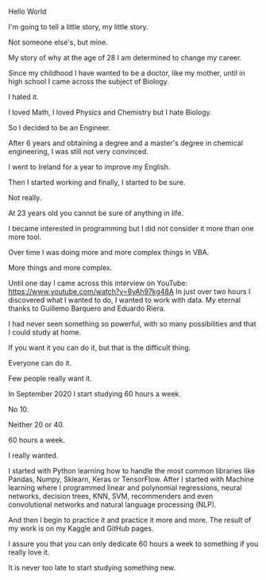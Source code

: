 Hello World


I'm going to tell a little story, my little story.

Not someone else's, but mine.

My story of why at the age of 28 I am determined to change my career.

Since my childhood I have wanted to be a doctor, like my mother, until in high school I came across the subject of Biology.

I hated it.

I loved Math, I loved Physics and Chemistry but I hate Biology.

So I decided to be an Engineer.

After 6 years and obtaining a degree and a master's degree in chemical engineering, I was still not very convinced.

I went to Ireland for a year to improve my English.

Then I started working and finally, I started to be sure.

Not really.

At 23 years old you cannot be sure of anything in life.

I became interested in programming but I did not consider it more than one more tool.

Over time I was doing more and more complex things in VBA.

More things and more complex.

Until one day I came across this interview on YouTube: https://www.youtube.com/watch?v=8yAh97kg48A
In just over two hours I discovered what I wanted to do, I wanted to work with data. My eternal thanks to Guillemo Barquero and Eduardo Riera.

I had never seen something so powerful, with so many possibilities and that I could study at home.

If you want it you can do it, but that is the difficult thing.

Everyone can do it.

Few people really want it.

In September 2020 I start studying 60 hours a week.

No 10.

Neither 20 or 40.

60 hours a week.

I really wanted.

I started with Python learning how to handle the most common libraries like Pandas, Numpy, Sklearn, Keras or TensorFlow.
After I started with Machine learning where I programmed linear and polynomial regressions, neural networks, decision trees, KNN, SVM, recommenders and even convolutional networks and natural language processing (NLP).

And then I begin to practice it and practice it more and more. The result of my work is on my Kaggle and GitHub pages.

I assure you that you can only dedicate 60 hours a week to something if you really love it.

It is never too late to start studying something new.
